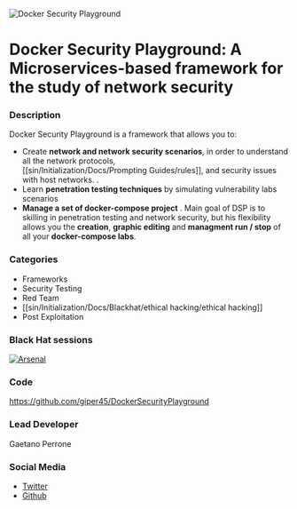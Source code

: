 ![Docker Security Playground](https://raw.githubusercontent.com/giper45/DockerSecurityPlayground/master/public/assets/img/dsp_logo.png)

#  Docker Security Playground:  A Microservices-based framework for the study of network security

### Description

Docker Security Playground is a framework that allows you to: 
- Create **network and network security scenarios**, in order to understand all the network protocols,  
[[sin/Initialization/Docs/Prompting Guides/rules]], and security issues with host networks. . 
- Learn **penetration testing techniques** by simulating vulnerability labs scenarios
-  **Manage a set of docker-compose project** . Main goal of DSP is to skilling in penetration testing and network security, but his flexibility allows you the 
**creation**, **graphic editing** and **managment run / stop** of all your **docker-compose
labs**.

### Categories
* Frameworks
* Security Testing
* Red Team
* [[sin/Initialization/Docs/Blackhat/ethical hacking/ethical hacking]]
* Post Exploitation

### Black Hat sessions
[![Arsenal](https://github.com/toolswatch/badges/blob/master/arsenal/usa/2018.svg)](https://www.toolswatch.org/2018/05/black-hat-arsenal-usa-2018-the-w0w-lineup/)

### Code
https://github.com/giper45/DockerSecurityPlayground

### Lead Developer
Gaetano Perrone 

### Social Media
* [Twitter](https://twitter.com/g_per45)
* [Github](https://github.com/giper45)
